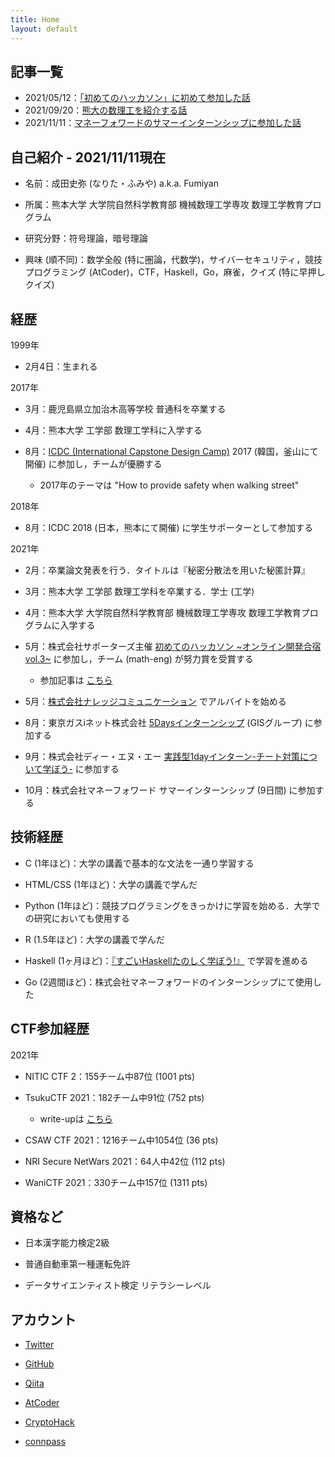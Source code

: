```yaml
---
title: Home
layout: default
---
```


<!-- ※英語版は [こちら](https://fumiyanll23.github.io/docs/index_en.html)． -->

## 記事一覧

- 2021/05/12：[「初めてのハッカソン」に初めて参加した話](https://fumiyanll23.github.io/posts/2021-05-12_hackathon2021-vol3.html)
- 2021/09/20：[熊大の数理工を紹介する話](https://fumiyanll23.github.io/posts/2021-09-19_introduction-to-math-eng.html)
- 2021/11/11：[マネーフォワードのサマーインターンシップに参加した話](https://fumiyanll23.github.io/posts/2021-10-31_internship-moneyforward.html)

## 自己紹介 - 2021/11/11現在

- 名前：成田史弥 (なりた・ふみや) a.k.a. Fumiyan

- 所属：熊本大学 大学院自然科学教育部 機械数理工学専攻 数理工学教育プログラム

- 研究分野：符号理論，暗号理論

- 興味 (順不同)：数学全般 (特に圏論，代数学)，サイバーセキュリティ，競技プログラミング (AtCoder)，CTF，Haskell，Go，麻雀，クイズ (特に早押しクイズ)

## 経歴

1999年

- 2月4日：生まれる

2017年

- 3月：鹿児島県立加治木高等学校 普通科を卒業する

- 4月：熊本大学 工学部 数理工学科に入学する

- 8月：[ICDC (International Capstone Design Camp)](https://www.eng.kumamoto-u.ac.jp/international/icdc/) 2017 (韓国，釜山にて開催) に参加し，チームが優勝する

  - 2017年のテーマは "How to provide safety when walking street"

2018年

- 8月：ICDC 2018 (日本，熊本にて開催) に学生サポーターとして参加する

2021年

- 2月：卒業論文発表を行う．タイトルは『秘密分散法を用いた秘匿計算』

- 3月：熊本大学 工学部 数理工学科を卒業する．学士 (工学)

- 4月：熊本大学 大学院自然科学教育部 機械数理工学専攻 数理工学教育プログラムに入学する

- 5月：株式会社サポーターズ主催 [初めてのハッカソン ~オンライン開発合宿vol.3~](https://talent.supporterz.jp/events/d1a92db9-5a22-4e3b-a441-ae9669fe79c4/) に参加し，チーム (math-eng) が努力賞を受賞する

  - 参加記事は [こちら](https://fumiyanll23.github.io/posts/2021-05-12_hackathon2021-vol3.html)

- 5月：[株式会社ナレッジコミュニケーション](https://www.knowledgecommunication.jp/) でアルバイトを始める

- 8月：東京ガスiネット株式会社 [5Daysインターンシップ](http://tginet-recruit.jp/internship/information.html) (GISグループ) に参加する

- 9月：株式会社ディー・エヌ・エー [実践型1dayインターン-チート対策について学ぼう-](https://dena-shinsotsu.connpass.com/event/220642/) に参加する

- 10月：株式会社マネーフォワード サマーインターンシップ (9日間) に参加する

## 技術経歴

- C (1年ほど)：大学の講義で基本的な文法を一通り学習する

- HTML/CSS (1年ほど)：大学の講義で学んだ

- Python (1年ほど)：競技プログラミングをきっかけに学習を始める．大学での研究においても使用する

- R (1.5年ほど)：大学の講義で学んだ

- Haskell (1ヶ月ほど)：[『すごいHaskellたのしく学ぼう!』](https://www.amazon.co.jp/%E3%81%99%E3%81%94%E3%81%84Haskell%E3%81%9F%E3%81%AE%E3%81%97%E3%81%8F%E5%AD%A6%E3%81%BC%E3%81%86-Miran-Lipova%C4%8Da/dp/4274068854/ref=sr_1_1?__mk_ja_JP=%E3%82%AB%E3%82%BF%E3%82%AB%E3%83%8A&keywords=%E3%81%99%E3%81%94%E3%81%84haskell&qid=1617610983&sr=8-1) で学習を進める

- Go (2週間ほど)：株式会社マネーフォワードのインターンシップにて使用した

## CTF参加経歴

2021年

- NITIC CTF 2：155チーム中87位 (1001 pts)

- TsukuCTF 2021：182チーム中91位 (752 pts)
  - write-upは [こちら](https://qiita.com/fumiyanll23/items/eeb77505bbfe956cbc36)

- CSAW CTF 2021：1216チーム中1054位 (36 pts)

- NRI Secure NetWars 2021：64人中42位 (112 pts)

- WaniCTF 2021：330チーム中157位 (1311 pts)

## 資格など

- 日本漢字能力検定2級

- 普通自動車第一種運転免許

- データサイエンティスト検定 リテラシーレベル

## アカウント

- [Twitter](https://twitter.com/fumiyanll23)

- [GitHub](https://github.com/fumiyanll23)

- [Qiita](https://qiita.com/fumiyanll23)

- [AtCoder](https://atcoder.jp/users/fumiyanll23)

- [CryptoHack](https://cryptohack.org/user/fumiyanll23/)

- [connpass](https://connpass.com/user/fumiyanll23/)

